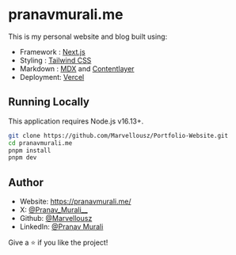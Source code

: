# pranavmurali.me

This is my personal website and blog built using:

- Framework : [Next.js](https://nextjs.org/)
- Styling : [Tailwind CSS](https://tailwindcss.com/)
- Markdown : [MDX](https://mdxjs.com/) and [Contentlayer](https://contentlayer.dev/)
- Deployment: [Vercel](https://vercel.com/)

## Running Locally

This application requires Node.js v16.13+.

```bash
git clone https://github.com/Marvellousz/Portfolio-Website.git
cd pranavmurali.me
pnpm install
pnpm dev
```

## Author

- Website: https://pranavmurali.me/
- X: [@Pranav_Murali__](https://x.com/home)
- Github: [@Marvellousz](https://github.com/Marvellousz)
- LinkedIn: [@Pranav Murali ](https://www.linkedin.com/in/pranav-murali-bb9b25266/)

Give a ⭐️ if you like the project!


